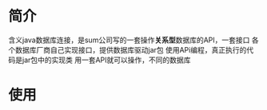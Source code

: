 # 简介
含义java数据库连接，是sum公司写的一套操作**关系型**数据库的API，一套接口
各个数据库厂商自己实现接口，提供数据库驱动jar包
使用APi编程，真正执行的代码是jar包中的实现类
用一套API就可以操作，不同的数据库

# 使用
